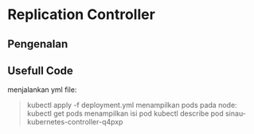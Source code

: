 # Replication Controller


## Pengenalan

## Usefull Code

menjalankan yml file:
> kubectl apply -f deployment.yml
menampilkan pods pada node:
> kubectl get pods
menampilkan isi pod
> kubectl describe pod sinau-kubernetes-controller-q4pxp